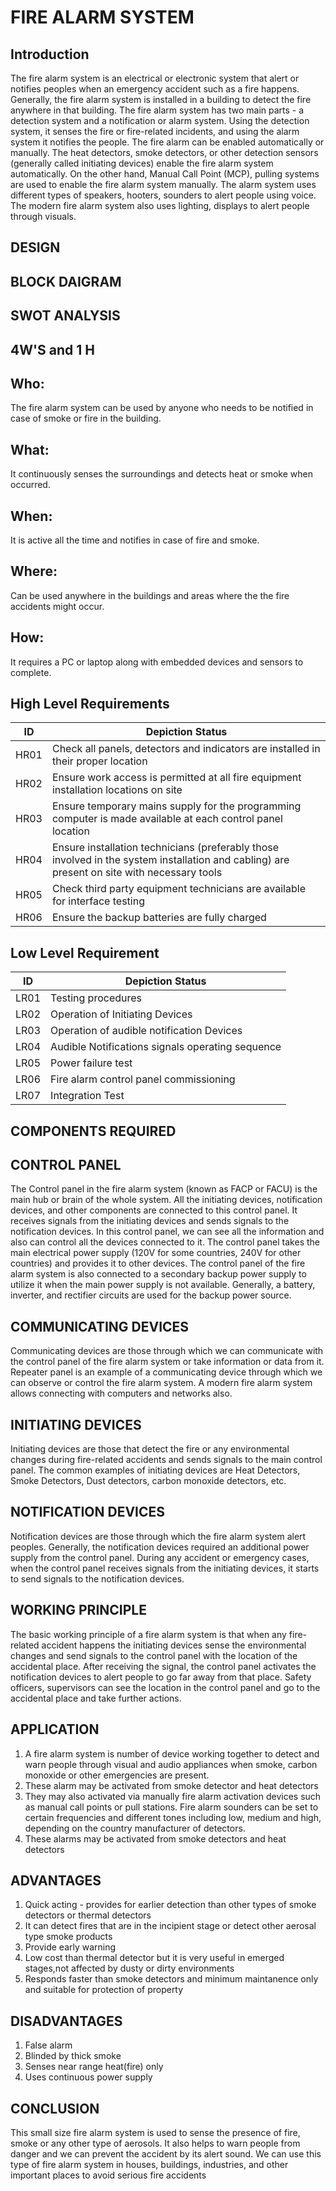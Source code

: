                                                      
 # FIRE ALARM SYSTEM 

## Introduction
The fire alarm system is an electrical or electronic system that alert or notifies peoples when an 
emergency accident such as a fire happens. Generally, the fire alarm system is installed in a 
building to detect the fire anywhere in that building. The fire alarm system has two main parts -
a detection system and a notification or alarm system. Using the detection system, it senses the 
fire or fire-related incidents, and using the alarm system it notifies the people. The fire alarm can 
be enabled automatically or manually. The heat detectors, smoke detectors, or other detection 
sensors (generally called initiating devices) enable the fire alarm system automatically. On the 
other hand, Manual Call Point (MCP), pulling systems are used to enable the fire alarm system 
manually. The alarm system uses different types of speakers, hooters, sounders to alert people 
using voice. The modern fire alarm system also uses lighting, displays to alert people through 
visuals.

## DESIGN
## BLOCK DAIGRAM 

## SWOT ANALYSIS 

## 4W'S and 1 H
## Who: 
The fire alarm system can be used by anyone who needs to be notified in case of smoke or fire in the building.  
## What: 
It continuously senses the surroundings and detects heat or smoke when occurred.
## When: 
 It is active all the time and notifies in case of fire and smoke.
## Where: 
Can be used anywhere in the buildings and areas where the the fire accidents might occur. 
## How: 
It requires a PC or laptop along with embedded devices and sensors to complete.

## High Level Requirements
 | ID | Depiction Status | 
 |----| ------------------ | 
 | HR01 | Check all panels, detectors and indicators are installed in their proper location | 
 | HR02 | Ensure work access is permitted at all fire equipment installation locations on site |
 | HR03 | Ensure temporary mains supply for the programming computer is made available at each control panel location |
 | HR04 | Ensure installation technicians (preferably those involved in the system installation and cabling) are present on site with necessary tools |
 | HR05 | Check third party equipment technicians are available for interface testing |
 | HR06 |  Ensure the backup batteries are fully charged |
## Low Level Requirement
 | ID | Depiction Status | 
 | -- | ---------------- | 
 | LR01 | Testing procedures |
 | LR02 | Operation of Initiating Devices |
 | LR03 | Operation of audible notification Devices |
 | LR04 | Audible Notifications signals operating sequence |
 | LR05 | Power failure test |
 | LR06 | Fire alarm control panel commissioning |
 | LR07 | Integration Test |

## COMPONENTS REQUIRED 
## CONTROL PANEL
The Control panel in the fire alarm system (known as FACP or FACU) is the main hub or brain of 
the whole system. All the initiating devices, notification devices, and other components are 
connected to this control panel. It receives signals from the initiating devices and sends signals 
to the notification devices. In this control panel, we can see all the information and also can 
control all the devices connected to it. The control panel takes the main electrical power supply 
(120V for some countries, 240V for other countries) and provides it to other devices. The control 
panel of the fire alarm system is also connected to a secondary backup power supply to utilize it 
when the main power supply is not available. Generally, a battery, inverter, and rectifier circuits 
are used for the backup power source.
## COMMUNICATING DEVICES
Communicating devices are those through which we can communicate with the control panel of 
the fire alarm system or take information or data from it. Repeater panel is an example of a 
communicating device through which we can observe or control the fire alarm system. A modern 
fire alarm system allows connecting with computers and networks also.
## INITIATING DEVICES
Initiating devices are those that detect the fire or any environmental changes during fire-related 
accidents and sends signals to the main control panel. The common examples of initiating devices 
are Heat Detectors, Smoke Detectors, Dust detectors, carbon monoxide detectors, etc.
## NOTIFICATION DEVICES
Notification devices are those through which the fire alarm system alert peoples. Generally, the 
notification devices required an additional power supply from the control panel. During any 
accident or emergency cases, when the control panel receives signals from the initiating devices, 
it starts to send signals to the notification devices.

## WORKING PRINCIPLE 
The basic working principle of a fire alarm system is that when any fire-related accident happens 
the initiating devices sense the environmental changes and send signals to the control panel with 
the location of the accidental place. After receiving the signal, the control panel activates the 
notification devices to alert people to go far away from that place. Safety officers, supervisors 
can see the location in the control panel and go to the accidental place and take further actions.

## APPLICATION 
1) A fire alarm system is number of device working together to detect and warn people through visual and audio appliances when smoke, carbon monoxide or other emergencies are present. 
2) These alarm may be activated from smoke detector and heat detectors 
3) They may also activated via manually fire alarm activation devices such as manual call points or pull stations. Fire alarm sounders can be set to certain frequencies and different tones including low, medium and high, depending on the country manufacturer of detectors. 
4) These alarms may be activated from smoke detectors and heat detectors

## ADVANTAGES
1) Quick acting - provides for earlier detection than other types of smoke detectors or thermal detectors 
2) It can detect fires that are in the incipient stage or detect other aerosal type smoke products 
3) Provide early warning
4) Low cost than thermal detector but it is very useful in emerged stages,not affected by dusty or dirty environments
5) Responds faster than smoke detectors and minimum maintanence only and suitable for protection of property 

## DISADVANTAGES 
1) False alarm
2) Blinded by thick smoke
3) Senses near range heat(fire) only
4) Uses continuous power supply

## CONCLUSION 
This small size fire alarm system is used to sense the presence of fire, smoke or any other type of aerosols. 
It also helps to warn people from danger and we can prevent the accident by its alert sound. 
We can use this type of fire alarm system in houses, buildings, industries, and other important places to avoid serious fire accidents




